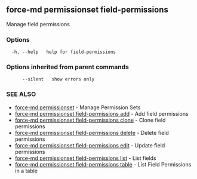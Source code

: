 ## force-md permissionset field-permissions

Manage field permissions

### Options

```
  -h, --help   help for field-permissions
```

### Options inherited from parent commands

```
      --silent   show errors only
```

### SEE ALSO

* [force-md permissionset](force-md_permissionset.md)	 - Manage Permission Sets
* [force-md permissionset field-permissions add](force-md_permissionset_field-permissions_add.md)	 - Add field permissions
* [force-md permissionset field-permissions clone](force-md_permissionset_field-permissions_clone.md)	 - Clone field permissions
* [force-md permissionset field-permissions delete](force-md_permissionset_field-permissions_delete.md)	 - Delete field permissions
* [force-md permissionset field-permissions edit](force-md_permissionset_field-permissions_edit.md)	 - Update field permissions
* [force-md permissionset field-permissions list](force-md_permissionset_field-permissions_list.md)	 - List fields
* [force-md permissionset field-permissions table](force-md_permissionset_field-permissions_table.md)	 - List Field Permissions in a table

